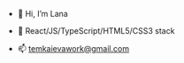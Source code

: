 - 👋 Hi, I’m Lana
- 👀 React/JS/TypeScript/HTML5/CSS3 stack

- 📫 temkaievawork@gmail.com

<!---
lanebx/lanebx is a ✨ special ✨ repository because its `README.md` (this file) appears on your GitHub profile.
You can click the Preview link to take a look at your changes.
--->

